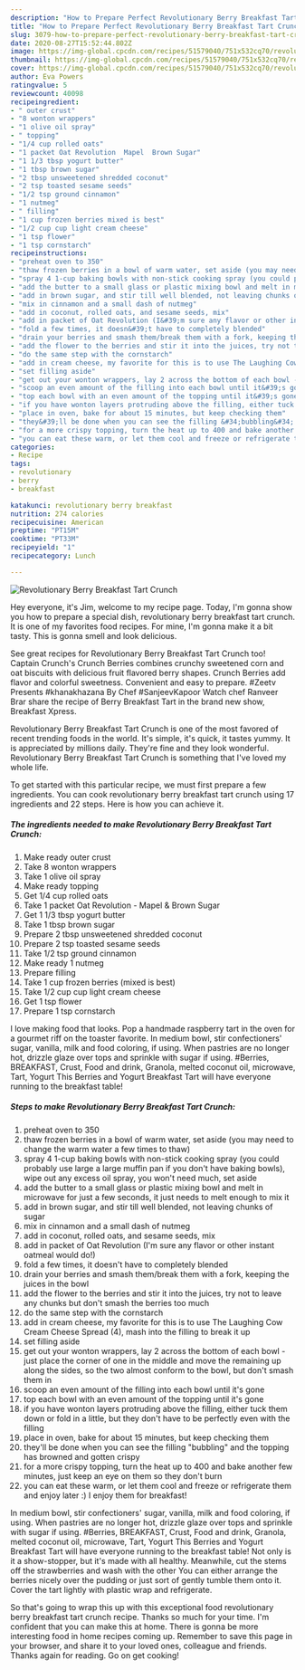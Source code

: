 ```yaml
---
description: "How to Prepare Perfect Revolutionary Berry Breakfast Tart Crunch"
title: "How to Prepare Perfect Revolutionary Berry Breakfast Tart Crunch"
slug: 3079-how-to-prepare-perfect-revolutionary-berry-breakfast-tart-crunch
date: 2020-08-27T15:52:44.802Z
image: https://img-global.cpcdn.com/recipes/51579040/751x532cq70/revolutionary-berry-breakfast-tart-crunch-recipe-main-photo.jpg
thumbnail: https://img-global.cpcdn.com/recipes/51579040/751x532cq70/revolutionary-berry-breakfast-tart-crunch-recipe-main-photo.jpg
cover: https://img-global.cpcdn.com/recipes/51579040/751x532cq70/revolutionary-berry-breakfast-tart-crunch-recipe-main-photo.jpg
author: Eva Powers
ratingvalue: 5
reviewcount: 40098
recipeingredient:
- " outer crust"
- "8 wonton wrappers"
- "1 olive oil spray"
- " topping"
- "1/4 cup rolled oats"
- "1 packet Oat Revolution  Mapel  Brown Sugar"
- "1 1/3 tbsp yogurt butter"
- "1 tbsp brown sugar"
- "2 tbsp unsweetened shredded coconut"
- "2 tsp toasted sesame seeds"
- "1/2 tsp ground cinnamon"
- "1 nutmeg"
- " filling"
- "1 cup frozen berries mixed is best"
- "1/2 cup cup light cream cheese"
- "1 tsp flower"
- "1 tsp cornstarch"
recipeinstructions:
- "preheat oven to 350"
- "thaw frozen berries in a bowl of warm water, set aside (you may need to change the warm water a few times to thaw)"
- "spray 4 1-cup baking bowls with non-stick cooking spray (you could probably use large a large muffin pan if you don&#39;t have baking bowls), wipe out any excess oil spray, you won&#39;t need much, set aside"
- "add the butter to a small glass or plastic mixing bowl and melt in microwave for just a few seconds, it just needs to melt enough to mix it"
- "add in brown sugar, and stir till well blended, not leaving chunks of sugar"
- "mix in cinnamon and a small dash of nutmeg"
- "add in coconut, rolled oats, and sesame seeds, mix"
- "add in packet of Oat Revolution (I&#39;m sure any flavor or other instant oatmeal would do!)"
- "fold a few times, it doesn&#39;t have to completely blended"
- "drain your berries and smash them/break them with a fork, keeping the juices in the bowl"
- "add the flower to the berries and stir it into the juices, try not to leave any chunks but don&#39;t smash the berries too much"
- "do the same step with the cornstarch"
- "add in cream cheese, my favorite for this is to use The Laughing Cow Cream Cheese Spread (4), mash into the filling to break it up"
- "set filling aside"
- "get out your wonton wrappers, lay 2 across the bottom of each bowl - just place the corner of one in the middle and move the remaining up along the sides, so the two almost conform to the bowl, but don&#39;t smash them in"
- "scoop an even amount of the filling into each bowl until it&#39;s gone"
- "top each bowl with an even amount of the topping until it&#39;s gone"
- "if you have wonton layers protruding above the filling, either tuck them down or fold in a little, but they don&#39;t have to be perfectly even with the filling"
- "place in oven, bake for about 15 minutes, but keep checking them"
- "they&#39;ll be done when you can see the filling &#34;bubbling&#34; and the topping has browned and gotten crispy"
- "for a more crispy topping, turn the heat up to 400 and bake another few minutes, just keep an eye on them so they don&#39;t burn"
- "you can eat these warm, or let them cool and freeze or refrigerate them and enjoy later :) I enjoy them for breakfast!"
categories:
- Recipe
tags:
- revolutionary
- berry
- breakfast

katakunci: revolutionary berry breakfast 
nutrition: 274 calories
recipecuisine: American
preptime: "PT15M"
cooktime: "PT33M"
recipeyield: "1"
recipecategory: Lunch

---
```



![Revolutionary Berry Breakfast Tart Crunch](https://img-global.cpcdn.com/recipes/51579040/751x532cq70/revolutionary-berry-breakfast-tart-crunch-recipe-main-photo.jpg)

Hey everyone, it's Jim, welcome to my recipe page. Today, I'm gonna show you how to prepare a special dish, revolutionary berry breakfast tart crunch. It is one of my favorites food recipes. For mine, I'm gonna make it a bit tasty. This is gonna smell and look delicious.

See great recipes for Revolutionary Berry Breakfast Tart Crunch too! Captain Crunch&#39;s Crunch Berries combines crunchy sweetened corn and oat biscuits with delicious fruit flavored berry shapes. Crunch Berries add flavor and colorful sweetness. Convenient and easy to prepare. #Zeetv Presents #khanakhazana By Chef #SanjeevKapoor Watch chef Ranveer Brar share the recipe of Berry Breakfast Tart in the brand new show, Breakfast Xpress.

Revolutionary Berry Breakfast Tart Crunch is one of the most favored of recent trending foods in the world. It's simple, it's quick, it tastes yummy. It is appreciated by millions daily. They're fine and they look wonderful. Revolutionary Berry Breakfast Tart Crunch is something that I've loved my whole life.


To get started with this particular recipe, we must first prepare a few ingredients. You can cook revolutionary berry breakfast tart crunch using 17 ingredients and 22 steps. Here is how you can achieve it.

<!--inarticleads1-->

##### The ingredients needed to make Revolutionary Berry Breakfast Tart Crunch:

1. Make ready  outer crust
1. Take 8 wonton wrappers
1. Take 1 olive oil spray
1. Make ready  topping
1. Get 1/4 cup rolled oats
1. Take 1 packet Oat Revolution - Mapel &amp; Brown Sugar
1. Get 1 1/3 tbsp yogurt butter
1. Take 1 tbsp brown sugar
1. Prepare 2 tbsp unsweetened shredded coconut
1. Prepare 2 tsp toasted sesame seeds
1. Take 1/2 tsp ground cinnamon
1. Make ready 1 nutmeg
1. Prepare  filling
1. Take 1 cup frozen berries (mixed is best)
1. Take 1/2 cup cup light cream cheese
1. Get 1 tsp flower
1. Prepare 1 tsp cornstarch


I love making food that looks. Pop a handmade raspberry tart in the oven for a gourmet riff on the toaster favorite. In medium bowl, stir confectioners&#39; sugar, vanilla, milk and food coloring, if using. When pastries are no longer hot, drizzle glaze over tops and sprinkle with sugar if using. #Berries, BREAKFAST, Crust, Food and drink, Granola, melted coconut oil, microwave, Tart, Yogurt This Berries and Yogurt Breakfast Tart will have everyone running to the breakfast table! 

<!--inarticleads2-->

##### Steps to make Revolutionary Berry Breakfast Tart Crunch:

1. preheat oven to 350
1. thaw frozen berries in a bowl of warm water, set aside (you may need to change the warm water a few times to thaw)
1. spray 4 1-cup baking bowls with non-stick cooking spray (you could probably use large a large muffin pan if you don&#39;t have baking bowls), wipe out any excess oil spray, you won&#39;t need much, set aside
1. add the butter to a small glass or plastic mixing bowl and melt in microwave for just a few seconds, it just needs to melt enough to mix it
1. add in brown sugar, and stir till well blended, not leaving chunks of sugar
1. mix in cinnamon and a small dash of nutmeg
1. add in coconut, rolled oats, and sesame seeds, mix
1. add in packet of Oat Revolution (I&#39;m sure any flavor or other instant oatmeal would do!)
1. fold a few times, it doesn&#39;t have to completely blended
1. drain your berries and smash them/break them with a fork, keeping the juices in the bowl
1. add the flower to the berries and stir it into the juices, try not to leave any chunks but don&#39;t smash the berries too much
1. do the same step with the cornstarch
1. add in cream cheese, my favorite for this is to use The Laughing Cow Cream Cheese Spread (4), mash into the filling to break it up
1. set filling aside
1. get out your wonton wrappers, lay 2 across the bottom of each bowl - just place the corner of one in the middle and move the remaining up along the sides, so the two almost conform to the bowl, but don&#39;t smash them in
1. scoop an even amount of the filling into each bowl until it&#39;s gone
1. top each bowl with an even amount of the topping until it&#39;s gone
1. if you have wonton layers protruding above the filling, either tuck them down or fold in a little, but they don&#39;t have to be perfectly even with the filling
1. place in oven, bake for about 15 minutes, but keep checking them
1. they&#39;ll be done when you can see the filling &#34;bubbling&#34; and the topping has browned and gotten crispy
1. for a more crispy topping, turn the heat up to 400 and bake another few minutes, just keep an eye on them so they don&#39;t burn
1. you can eat these warm, or let them cool and freeze or refrigerate them and enjoy later :) I enjoy them for breakfast!


In medium bowl, stir confectioners&#39; sugar, vanilla, milk and food coloring, if using. When pastries are no longer hot, drizzle glaze over tops and sprinkle with sugar if using. #Berries, BREAKFAST, Crust, Food and drink, Granola, melted coconut oil, microwave, Tart, Yogurt This Berries and Yogurt Breakfast Tart will have everyone running to the breakfast table! Not only is it a show-stopper, but it&#39;s made with all healthy. Meanwhile, cut the stems off the strawberries and wash with the other You can either arrange the berries nicely over the pudding or just sort of gently tumble them onto it. Cover the tart lightly with plastic wrap and refrigerate. 

So that's going to wrap this up with this exceptional food revolutionary berry breakfast tart crunch recipe. Thanks so much for your time. I'm confident that you can make this at home. There is gonna be more interesting food in home recipes coming up. Remember to save this page in your browser, and share it to your loved ones, colleague and friends. Thanks again for reading. Go on get cooking!
